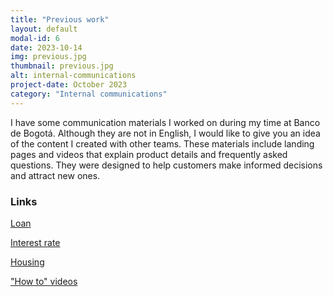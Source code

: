 ```yaml
---
title: "Previous work"
layout: default
modal-id: 6
date: 2023-10-14
img: previous.jpg
thumbnail: previous.jpg
alt: internal-communications
project-date: October 2023
category: "Internal communications"
---
```


I have some communication materials I worked on during my time at Banco de Bogotá. Although they are not in English, I would like to give you an idea of the content I created with other teams. These materials include landing pages and videos that explain product details and frequently asked questions. They were designed to help customers make informed decisions and attract new ones.

### Links

[Loan](https://www.bancodebogota.com/wps/themes/html/digital/credito-libre-destino/credito-libre-inversion.html)

[Interest rate](https://www.bancodebogota.com/wps/themes/html/digital/credito-libre-destino/tasa-interes.html)

[Housing](https://www.bancodebogota.com/wps/themes/html/digital/vivienda/solicitar-credito.html)

["How to" videos](https://youtube.com/playlist?list=PLD9VBG6FIyBdAYAajqur6A79aEormCVSH&si=LUpkbwtve2LinL1v)
